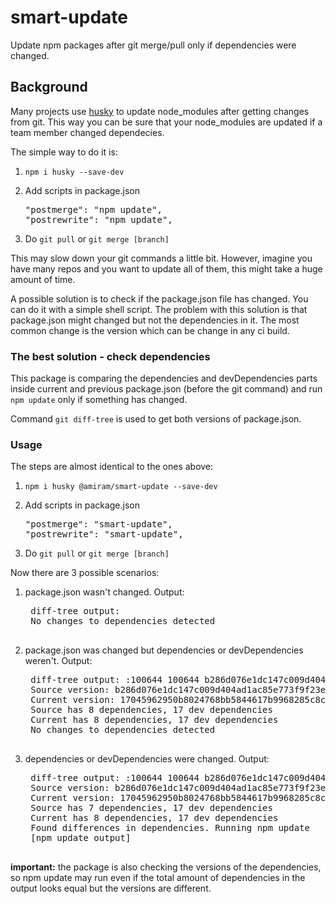 # smart-update

Update npm packages after git merge/pull only if dependencies were changed.

## Background

Many projects use [husky](https://www.npmjs.com/package/husky) to update node_modules after getting changes from git. This way you can be sure that your node_modules are updated if a team member changed dependecies.

The simple way to do it is:
1. `npm i husky --save-dev`
2. Add scripts in package.json
   
   <pre>
   "postmerge": "npm update",
   "postrewrite": "npm update",
   </pre>

3. Do `git pull` or `git merge [branch]`

This may slow down your git commands a little bit. However, imagine you have many repos and you want to update all of them, this might take a huge amount of time.

A possible solution is to check if the package.json file has changed. You can do it with a simple shell script. The problem with this solution is that package.json might changed but not the dependencies in it. The most common change is the version which can be change in any ci build.

### The best solution - check dependencies

This package is comparing the dependencies and devDependencies parts inside current and previous package.json (before the git command) and run `npm update` only if something has changed.

Command `git diff-tree` is used to get both versions of package.json.

### Usage

The steps are almost identical to the ones above:

1. `npm i husky @amiram/smart-update --save-dev`
2. Add scripts in package.json
   
   <pre>
   "postmerge": "smart-update",
   "postrewrite": "smart-update",
   </pre>

3. Do `git pull` or `git merge [branch]`
 
Now there are 3 possible scenarios:

1. package.json wasn't changed. Output:
    <pre>
    diff-tree output:
    No changes to dependencies detected
    </pre>
2. package.json was changed but dependencies or devDependencies weren't. Output: 
    <pre>
    diff-tree output: :100644 100644 b286d076e1dc147c009d404ad1ac85e773f9f23e 17045962950b8024768bb5844617b9968285c8c4 M	package.json
    Source version: b286d076e1dc147c009d404ad1ac85e773f9f23e
    Current version: 17045962950b8024768bb5844617b9968285c8c4
    Source has 8 dependencies, 17 dev dependencies
    Current has 8 dependencies, 17 dev dependencies
    No changes to dependencies detected
    </pre>
3. dependencies or devDependencies were changed. Output:
    <pre>
    diff-tree output: :100644 100644 b286d076e1dc147c009d404ad1ac85e773f9f23e 17045962950b8024768bb5844617b9968285c8c4 M	package.json
    Source version: b286d076e1dc147c009d404ad1ac85e773f9f23e
    Current version: 17045962950b8024768bb5844617b9968285c8c4
    Source has 7 dependencies, 17 dev dependencies
    Current has 8 dependencies, 17 dev dependencies
    Found differences in dependencies. Running npm update
    [npm update output]
    </pre>
    
 **important:** the package is also checking the versions of the dependencies, so npm update may run even if the total amount of dependencies in the output looks equal but the versions are different.
 
 